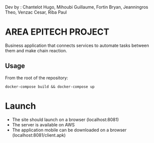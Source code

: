 Dev by : Chantelot Hugo, Mihoubi Guillaume, Fortin Bryan, Jeanningros Theo, Venzac Cesar, Riba Paul

# AREA EPITECH PROJECT

Business application that connects services to automate tasks between them and make chain reaction.

## Usage

From the root of the repository:

    docker-compose build && docker-compose up

# Launch #

- The site should launch on a browser (localhost:8081)
- The server is available on AWS
- The application mobile can be downloaded on a browser (localhost:8081/client.apk)
